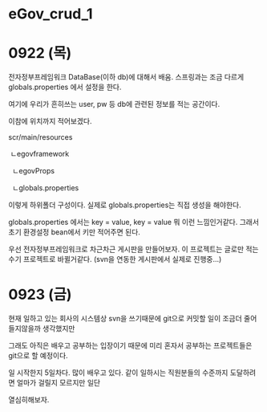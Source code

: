 # eGov_crud_1

# 0922 (목)

전자정부프레임워크 DataBase(이하 db)에 대해서 배움. 스프링과는 조금 다르게 globals.properties 에서 설정을 한다.

여기에 우리가 흔히쓰는 user, pw 등 db에 관련된 정보를 적는 공간이다.

이참에 위치까지 적어보겠다.

scr/main/resources

&nbsp;ㄴegovframework

&nbsp;&nbsp;ㄴegovProps
  
&nbsp;&nbsp;ㄴglobals.properties

이렇게 하위폴더 구성이다. 실제로 globals.properties는 직접 생성을 해야한다. 

globals.properties 에서는 key = value, key = value 뭐 이런 느낌인거같다. 그래서 초기 환경설정 bean에서 키만 적어주면 된다.

우선 전자정부프레임워크로 차근차근 게시판을 만들어보자. 이 프로젝트는 글로만 적는 수기 프로젝트로 바뀔거같다. (svn을 연동한 게시판에서 실제로 진행중...)

# 0923 (금)

현재 일하고 있는 회사의 시스템상 svn을 쓰기때문에 git으로 커밋할 일이 조금더 줄어들지않을까 생각했지만

그래도 아직은 배우고 공부하는 입장이기 때문에 미리 혼자서 공부하는 프로젝트들은 git으로 할 예정이다.

일 시작한지 5일차다. 많이 배우고 있다. 같이 일하시는 직원분들의 수준까지 도달하려면 얼마가 걸릴지 모르지만 일단

열심히해보자.




